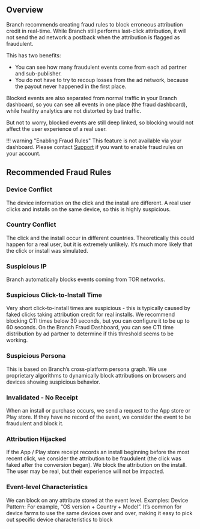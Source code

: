 ## Overview

Branch recommends creating fraud rules to block erroneous attribution credit in real-time. While Branch still performs last-click attribution, it will not send the ad network a postback when the attribution is flagged as fraudulent.

This has two benefits:

- You can see how many fraudulent events come from each ad partner and sub-publisher.
- You do not have to try to recoup losses from the ad network, because the payout never happened in the first place.

Blocked events are also separated from normal traffic in your Branch dashboard, so you can see all events in one place (the fraud dashboard), while healthy analytics are not distorted by bad traffic.

But not to worry, blocked events are still deep linked, so blocking would not affect the user experience of a real user.

!!! warning "Enabling Fraud Rules"
	This feature is not available via your dashboard. Please contact [Support](mailto:support@branch.io) if you want to enable fraud rules on your account.

## Recommended Fraud Rules

### Device Conflict

The device information on the click and the install are different. A real user clicks and installs on the same device, so this is highly suspicious.

### Country Conflict

The click and the install occur in different countries. Theoretically this could happen for a real user, but it is extremely unlikely. It’s much more likely that the click or install was simulated.

### Suspicious IP

Branch automatically blocks events coming from TOR networks.

### Suspicious Click-to-Install Time

Very short click-to-install times are suspicious - this is typically caused by faked clicks taking attribution credit for real installs. We recommend blocking CTI times below 30 seconds, but you can configure it to be up to 60 seconds. On the Branch Fraud Dashboard, you can see CTI time distribution by ad partner to determine if this threshold seems to be working.

### Suspicious Persona

This is based on Branch’s cross-platform persona graph. We use proprietary algorithms to dynamically block attributions on browsers and devices showing suspicious behavior.

### Invalidated - No Receipt

When an install or purchase occurs, we send a request to the App store or Play store. If they have no record of the event, we consider the event to be fraudulent and block it.

### Attribution Hijacked

If the App / Play store receipt records an install beginning before the most recent click, we consider the attribution to be fraudulent (the click was faked after the conversion began). We block the attribution on the install. The user may be real, but their experience will not be impacted.

### Event-level Characteristics

We can block on any attribute stored at the event level. Examples:
Device Pattern: For example, “OS version + Country + Model”. It’s common for device farms to use the same devices over and over, making it easy to pick out specific device characteristics to block
